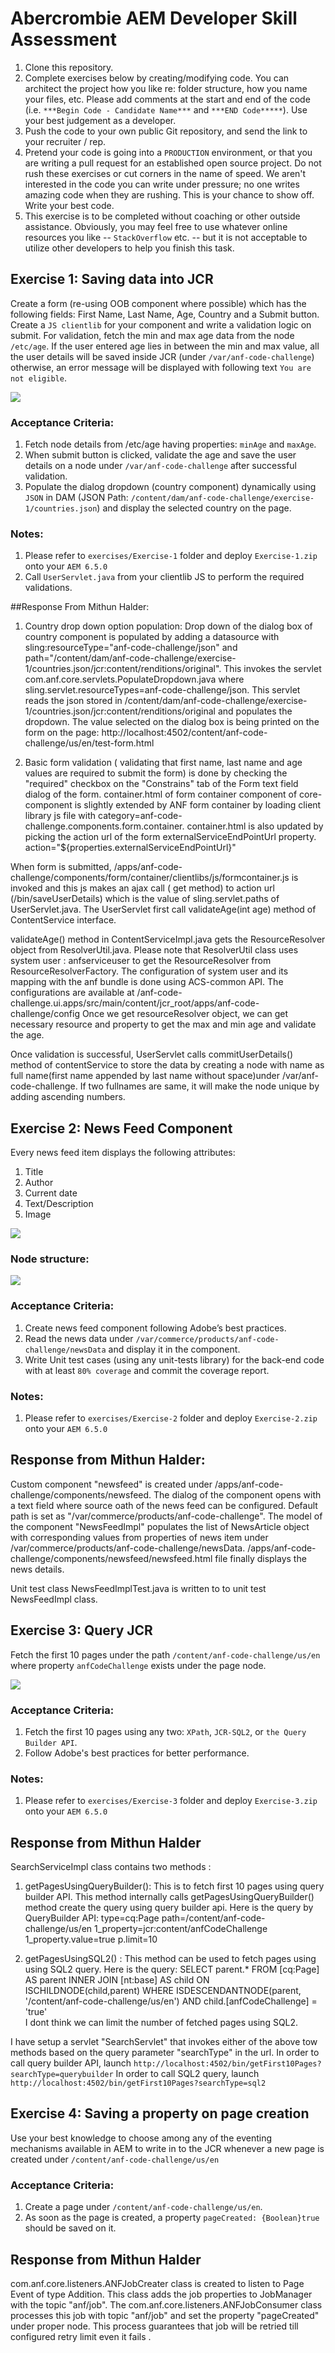# Abercrombie AEM Developer Skill Assessment
1. Clone this repository.
2. Complete exercises below by creating/modifying code. You can architect the project how you like re: folder structure, how you name your files, etc. Please add comments at the start and end of the code (i.e. `***Begin Code - Candidate Name***` and `***END Code*****`). Use your best judgement as a developer.
3. Push the code to your own public Git repository, and send the link to your recruiter / rep.
4. Pretend your code is going into a `PRODUCTION` environment, or that you are writing a pull request for an established open source project. Do not rush these exercises or cut corners in the name of speed. We aren't interested in the code you can write under pressure; no one writes amazing code when they are rushing. This is your chance to show off. Write your best code.
5. This exercise is to be completed without coaching or other outside assistance. Obviously, you may feel free to use whatever online resources you like -- `StackOverflow` etc. -- but it is not acceptable to utilize other developers to help you finish this task.


## Exercise 1: Saving data into JCR

Create a form (re-using OOB component where possible) which has the following fields: First Name, Last Name, Age, Country and a Submit button.  Create a `JS clientlib` for your component and write a validation logic on submit. For validation, fetch the min and max age data from the node `/etc/age`. If the user entered age lies in between the min and max value, all the user details will be saved inside JCR (under `/var/anf-code-challenge`) otherwise, an error message will be displayed with following text `You are not eligible`.

<div style="width:400px">

![](images/Exercise-1.png)
</div>

### Acceptance Criteria:
1. Fetch node details from /etc/age having properties: `minAge` and `maxAge`.
2. When submit button is clicked, validate the age and save the user details on a node under `/var/anf-code-challenge` after successful validation.
3. Populate the dialog dropdown (country component) dynamically using `JSON` in DAM (JSON Path: `/content/dam/anf-code-challenge/exercise-1/countries.json`) and display the selected country on the page.

### Notes:
1. Please refer to `exercises/Exercise-1` folder and deploy `Exercise-1.zip` onto your `AEM 6.5.0`
2. Call `UserServlet.java` from your clientlib JS to perform the required validations.


##Response From Mithun Halder:


1. Country drop down option population:  Drop down of the dialog box of country component is populated by adding a datasource with sling:resourceType="anf-code-challenge/json" and path="/content/dam/anf-code-challenge/exercise-1/countries.json/jcr:content/renditions/original". This invokes the servlet com.anf.core.servlets.PopulateDropdown.java  where sling.servlet.resourceTypes=anf-code-challenge/json. This servlet reads the json stored in /content/dam/anf-code-challenge/exercise-1/countries.json/jcr:content/renditions/original and populates the dropdown. 
The value selected on the dialog box is being printed on the form on the page: http://localhost:4502/content/anf-code-challenge/us/en/test-form.html

2. Basic form validation ( validating that first name, last name and age values are required to submit the form) is done by checking the "required" checkbox on the "Constrains" tab of the Form text field dialog of the form. 
container.html of form container component of core-component is slightly extended by ANF form container by loading client library js file with category=anf-code-challenge.components.form.container.
container.html is also updated by picking the action url of the form externalServiceEndPointUrl property.
action="${properties.externalServiceEndPointUrl}"

When form is submitted, /apps/anf-code-challenge/components/form/container/clientlibs/js/formcontainer.js is invoked and this js makes an ajax call ( get method) to  action url (/bin/saveUserDetails) which is the value of sling.servlet.paths of UserServlet.java. 
The UserServlet first call validateAge(int age) method of ContentService interface. 

validateAge()  method in ContentServiceImpl.java gets the ResourceResolver object from ResolverUtil.java. Please note that ResolverUtil class uses system user : anfserviceuser to get the ResourceResolver from ResourceResolverFactory. The configuration of system user and its mapping with the anf bundle is done using ACS-common  API. The configurations are available at /anf-code-challenge.ui.apps/src/main/content/jcr_root/apps/anf-code-challenge/config
Once we get resourceResolver object, we can get necessary resource and property to get the max and min age and validate the age. 

Once validation is successful, UserServlet calls commitUserDetails() method of contentService  to store the data by creating a node with name as full name(first name appended by last name without space)under /var/anf-code-challenge. If two fullnames are same, it will make the node unique by adding ascending numbers. 

 

## Exercise 2: News Feed Component

Every news feed item displays the following attributes:
1.	Title
2.	Author
3.	Current date
4.	Text/Description
5.	Image

<div style="width:400px">

![](images/Exercise-2_1.png)
</div>

### Node structure:

<div style="width:500px">

![](images/Exercise-2_2.png)
</div>

### Acceptance Criteria:

1.	Create news feed component following Adobe’s best practices.
2.	Read the news data under `/var/commerce/products/anf-code-challenge/newsData` and display it in the component.
3.	Write Unit test cases (using any unit-tests library) for the back-end code with at least `80% coverage` and commit the coverage report.

### Notes:
1. Please refer to `exercises/Exercise-2` folder and deploy `Exercise-2.zip` onto your `AEM 6.5.0`

## Response from Mithun Halder:

Custom component "newsfeed" is created under /apps/anf-code-challenge/components/newsfeed. The dialog of the component opens with a text field where source oath of the news feed can be configured. Default path is set as "/var/commerce/products/anf-code-challenge". The model of the component "NewsFeedImpl" populates the list of NewsArticle object with corresponding values from properties of news item under /var/commerce/products/anf-code-challenge/newsData. 
 /apps/anf-code-challenge/components/newsfeed/newsfeed.html file finally displays the news details. 
 
 Unit test class NewsFeedImplTest.java is written to to unit test NewsFeedImpl class.

## Exercise 3: Query JCR

Fetch the first 10 pages under the path `/content/anf-code-challenge/us/en`  where property `anfCodeChallenge` exists under the page node.

<div style="width:500px">

![](images/Exercise-3.png)
</div>

### Acceptance Criteria:
1. Fetch the first 10 pages using any two: `XPath`, `JCR-SQL2`, or `the Query Builder API`.
2. Follow Adobe's best practices for better performance.

### Notes:
1. Please refer to `exercises/Exercise-3` folder and deploy `Exercise-3.zip` onto your `AEM 6.5.0`

## Response from Mithun Halder

SearchServiceImpl class contains two methods :
1. getPagesUsingQueryBuilder(): This is to fetch first 10 pages using query builder API. This method internally calls getPagesUsingQueryBuilder() method create the query using query builder api. 
Here is the query by QueryBuilder API: 
type=cq:Page
path=/content/anf-code-challenge/us/en
1_property=jcr:content/anfCodeChallenge
1_property.value=true
p.limit=10

2. getPagesUsingSQL2() : This method can be used to fetch pages using using SQL2 query. Here is the query: 
SELECT parent.* FROM [cq:Page] AS parent INNER JOIN [nt:base] AS child ON ISCHILDNODE(child,parent) WHERE ISDESCENDANTNODE(parent, '/content/anf-code-challenge/us/en') AND child.[anfCodeChallenge] = 'true'  
 I dont think we can limit the number of fetched pages using SQL2.
 
 I have setup a servlet "SearchServlet" that invokes either of the above tow methods based on the query parameter "searchType" in the url. 
 In order to call query builder API, launch `http://localhost:4502/bin/getFirst10Pages?searchType=querybuilder`
 In order to call SQL2 query, launch `http://localhost:4502/bin/getFirst10Pages?searchType=sql2`
 


## Exercise 4: Saving a property on page creation

Use your best knowledge to choose among any of the eventing mechanisms available in AEM to write in to the JCR whenever a new page is created under `/content/anf-code-challenge/us/en`

### Acceptance Criteria:
1. Create a page under `/content/anf-code-challenge/us/en`.
2. As soon as the page is created, a property `pageCreated: {Boolean}true` should be saved on it.

## Response from Mithun Halder

com.anf.core.listeners.ANFJobCreater class is created to listen to Page Event  of type Addition. This class adds the job properties to JobManager with the topic "anf/job". The com.anf.core.listeners.ANFJobConsumer class processes this job with topic "anf/job" and set the property "pageCreated" under proper node. This process guarantees that job will be retried till configured retry limit even it fails . 



 



